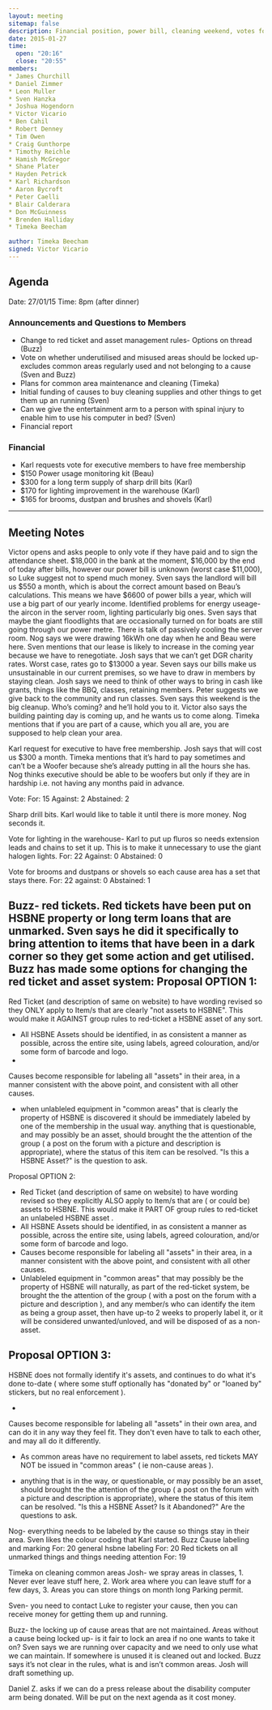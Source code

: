 ```yaml
---
layout: meeting
sitemap: false
description: Financial position, power bill, cleaning weekend, votes for lighting equipment and cleaning supplies, red ticket rules. 
date: 2015-01-27
time:
  open: "20:16"
  close: "20:55"
members:
* James Churchill
* Daniel Zimmer
* Leon Muller
* Sven Hanzka
* Joshua Hogendorn
* Victor Vicario
* Ben Cahil
* Robert Denney
* Tim Owen
* Craig Gunthorpe
* Timothy Reichle
* Hamish McGregor
* Shane Plater
* Hayden Petrick
* Karl Richardson
* Aaron Bycroft
* Peter Caelli
* Blair Calderara
* Don McGuinness
* Brenden Halliday
* Timeka Beecham

author: Timeka Beecham
signed: Victor Vicario
---
```


## Agenda

Date: 27/01/15
Time: 8pm (after dinner)

### Announcements and Questions to Members
* Change to red ticket and asset management rules- Options on thread (Buzz)
* Vote on whether underutilised and misused areas should be locked up- excludes common areas regularly used and not belonging to a cause (Sven and Buzz)
* Plans for common area maintenance and cleaning (Timeka)
* Initial funding of causes to buy cleaning supplies and other things to get them up an running (Sven)
* Can we give the entertainment arm to a person with spinal injury to enable him to use his computer in bed? (Sven)
* Financial report

### Financial
* Karl requests vote for executive members to have free membership
* $150 Power usage monitoring kit (Beau)
* $300 for a long term supply of sharp drill bits (Karl)
* $170 for lighting improvement in the warehouse (Karl)
* $165 for brooms, dustpan and brushes and shovels (Karl)

---

## Meeting Notes

Victor opens and asks people to only vote if they have paid and to sign the attendance sheet.
$18,000 in the bank at the moment, $16,000 by the end of today after bills, however our power bill is unknown (worst case $11,000), so Luke suggest not to spend much money. 
Sven says the landlord will bill us $550 a month, which is about the correct amount based on Beau’s calculations. This means we have $6600 of power bills a year, which will use a big part of our yearly  income.
Identified problems for energy useage- the aircon in the server room, lighting particularly big ones. Sven says that maybe the giant floodlights that are occasionally turned on for boats are still going through our power metre. There is talk of passively cooling the server room.
Nog says we were drawing 16kWh one day when he and Beau were here. 
Sven mentions that our lease is likely to increase in the coming year because we have to renegotiate. 
Josh says that we can’t get DGR charity rates. Worst case, rates go to $13000 a year.
Seven says our bills make us unsustainable in our current premises, so we have to draw in members by staying clean.
Josh says we need to think of other ways to bring in cash like grants, things like the BBQ, classes, retaining members.
Peter suggests we give back to the community and run classes. 
Sven says this weekend is the big cleanup. Who’s coming? and he’ll hold you to it.
Victor also says the building painting day is coming up, and he wants us to come along.
Timeka mentions that if you are part of a cause, which you all are, you are supposed to help clean your area. 

Karl request for executive to have free membership. Josh says that will cost us $300 a month. 
Timeka mentions that it’s hard to pay sometimes and can’t be a Woofer because she’s already putting in all the hours she has.
Nog thinks executive should be able to be woofers but only if they are in hardship i.e. not having any months paid in advance. 

Vote:
For: 15
Against: 2
Abstained: 2

Sharp drill bits. Karl would like to table it until there is more money. Nog seconds it.

Vote for lighting in the warehouse- Karl to put up fluros so needs extension leads and chains to set it up. This is to make it unnecessary to use the giant halogen lights. 
For: 22
Against: 0 
Abstained: 0

Vote for brooms and dustpans or shovels so each cause area has a set that stays there. 
For: 22
against: 0 
Abstained: 1

Buzz- red tickets. Red tickets have been put on HSBNE property or long term loans that are unmarked. 
Sven says he did it specifically to bring attention to items that have been in a dark corner so they get some action and get utilised.
Buzz has made some options for changing the red ticket and asset system:
Proposal OPTION 1:
 -
Red Ticket (and description of same on website) to have wording revised
so they ONLY apply to Item/s that are clearly "not assets to HSBNE". 
This would make it AGAINST group rules to red-ticket a HSBNE asset of
any sort.
 - All HSBNE Assets should be identified, in as
consistent a manner as possible, across the entire site, using labels,
agreed colouration, and/or some form of barcode and logo.
 - 
Causes become responsible for labeling all "assets" in their area, in a
manner consistent with the  above point, and consistent with all other
causes.
 - when unlableled equipment in "common areas"
that is clearly the property of HSBNE is discovered it should be
immediately labeled by one of the membership in the usual way.  anything
that is questionable, and may possibly be an asset, should brought the
the attention of the group ( a post on the forum with a picture and
description is appropriate), where the status of this item can be
resolved. "Is this a HSBNE Asset?" is the question to ask.

Proposal OPTION 2:
 - Red Ticket (and description of same on website) to have wording
revised so they explicitly ALSO apply to Item/s that are ( or could be)   assets to
HSBNE.   This would make it PART OF group rules to red-ticket an unlabeled HSBNE
asset .
 - All HSBNE Assets should be
identified, in as consistent a manner as possible, across the entire
site, using labels, agreed colouration, and/or some form of barcode and logo.
 -  Causes become responsible for labeling all "assets" in their area,
in a manner consistent with the  above point, and consistent with all
other causes.
 - Unlableled equipment in "common areas" that may
possibly be the property of HSBNE will naturally, as part of the
red-ticket system, be brought the the attention of the group ( with  a
post on the forum with a picture and description ), and any member/s who
can identify the item as being a group asset, then have up-to 2 weeks
to properly label it, or it will be considered unwanted/unloved, and
will be disposed of as a non-asset.

Proposal OPTION 3:
 -
HSBNE does not formally identify it's assets, and continues to do what
it's done to-date ( where some stuff optionally has "donated by" or
"loaned by" stickers, but no real enforcement ).

 -
Causes become responsible for labeling all "assets" in their own area,
and can do it in any way they feel fit.   They don't even have to talk
to each other, and may all do it differently.

 - As common areas have no requirement to label assets, red tickets MAY NOT be issued  in "common areas" ( ie non-cause areas ).

 -  anything that is in the way, or questionable, or may possibly be an asset, should brought the the attention of the group (
a post on the forum with a picture and description is appropriate),
where the status of this item can be resolved. "Is this a HSBNE Asset? Is it Abandoned?"  Are the questions to ask.  



Nog- everything needs to be labeled by the cause so things stay in their area.
Sven likes the colour coding that Karl started. 
Buzz 
Cause labeling and marking
For: 20
general hsbne labeling
For: 20
Red tickets on all unmarked things and things needing attention
For: 19

Timeka on cleaning common areas
Josh- we spray areas in classes, 1. Never ever leave stuff here, 2. Work area where you can leave stuff for a few days, 3. Areas you can store things on month long Parking permit. 

Sven- you need to contact Luke to register your cause, then you can receive money for getting them up and running. 

Buzz- the locking up of cause areas that are not maintained. 
Areas without a cause being locked up- is it fair to lock an area if no one wants to take it on? Sven says we are running over capacity and we need to only use what we can maintain. If somewhere is unused it is cleaned out and locked. Buzz says it’s not clear in the rules, what is and isn’t common areas. Josh will draft something up.

Daniel Z. asks if we can do a press release about the disability computer arm being donated. Will be put on the next agenda as it cost money.
